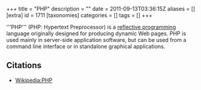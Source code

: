 +++
title = "PHP"
description = ""
date = 2011-09-13T03:36:15Z
aliases = []
[extra]
id = 1711
[taxonomies]
categories = []
tags = []
+++

'''PHP''' (PHP: Hypertext Preprocessor) is a [reflective programming](https://rosettacode.org/wiki/reflective_programming) language originally designed for producing dynamic Web pages. PHP is used mainly in server-side application software, but can be used from a command line interface or in standalone graphical applications.

## Citations
* [Wikipedia:PHP](https://en.wikipedia.org/wiki/PHP)
